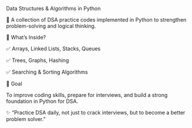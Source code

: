 
 Data Structures & Algorithms in Python

🚀 A collection of DSA practice codes implemented in Python to strengthen problem-solving and logical thinking.

📌 What’s Inside?

✅ Arrays, Linked Lists, Stacks, Queues

✅ Trees, Graphs, Hashing

✅ Searching & Sorting Algorithms


🎯 Goal

To improve coding skills, prepare for interviews, and build a strong foundation in Python for DSA.

✨ “Practice DSA daily, not just to crack interviews, but to become a better problem solver.”
